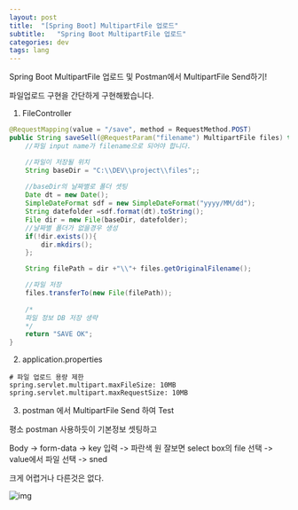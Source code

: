 ```yaml
---
layout: post
title:  "[Spring Boot] MultipartFile 업로드"
subtitle:   "Spring Boot MultipartFile 업로드"
categories: dev
tags: lang
---
```


Spring Boot MultipartFile 업로드 및 Postman에서 MultipartFile Send하기!

파일업로드 구현을 간단하게 구현해봤습니다.

1. FileController

```java
@RequestMapping(value = "/save", method = RequestMethod.POST)
public String saveSell(@RequestParam("filename") MultipartFile files) throws Exception {
    //파일 input name가 filename으로 되어야 합니다.

    //파일이 저장될 위치
    String baseDir = "C:\\DEV\\project\\files";;
    
    //baseDir의 날짜별로 폴더 셋팅
    Date dt = new Date();
    SimpleDateFormat sdf = new SimpleDateFormat("yyyy/MM/dd");
    String datefolder =sdf.format(dt).toString();
    File dir = new File(baseDir, datefolder);
    //날짜별 폴더가 없을경우 생성
    if(!dir.exists()){
        dir.mkdirs();
    };

    String filePath = dir +"\\"+ files.getOriginalFilename();

    //파일 저장
    files.transferTo(new File(filePath));
    
    /*
    파일 정보 DB 저장 생략
    */
    return "SAVE OK";
}

```

2. application.properties
``` 
# 파일 업로드 용량 제한
spring.servlet.multipart.maxFileSize: 10MB
spring.servlet.multipart.maxRequestSize: 10MB
```



3. postman 에서 MultipartFile Send 하여 Test

평소 postman 사용하듯이 기본정보 셋팅하고


Body -> form-data -> key 입력 -> 파란색 원 잘보면 select box의 file 선택 -> value에서 파일 선택 -> sned


크게 어렵거나 다른것은 없다.

![img](https://chung10kr.github.io/assets/img/2020-12-30-1.PNG)


